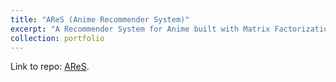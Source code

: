 ```yaml
---
title: "AReS (Anime Recommender System)"
excerpt: "A Recommender System for Anime built with Matrix Factorization<br/><img src='/images/ares_cap.jpg>"
collection: portfolio
---
```


Link to repo: [AReS](https://github.com/emileDesmaili/reco_system). 
